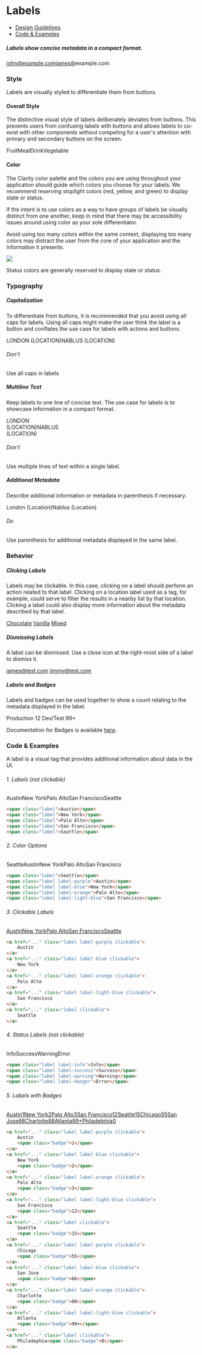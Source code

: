# Labels

* [Design Guidelines](/documentation/labels#top)
* [Code & Examples](/documentation/labels#examples)

##### Labels show concise metadata in a compact format.

john@example.comjames@example.com

### Style

Labels are visually styled to differentiate them from buttons.

#### Overall Style

The distinctive visual style of labels deliberately deviates from buttons. This prevents users from confusing labels with buttons and allows labels to co-exist with other components without competing for a user's attention with primary and secondary buttons on the screen.

FruitMeatDrinkVegetable

#### Color

The Clarity color palette and the colors you are using throughout your application should guide which colors you choose for your labels. We recommend reserving stoplight colors (red, yellow, and green) to display state or status.

If the intent is to use colors as a way to have groups of labels be visually distinct from one another, keep in mind that there may be accessibility issues around using color as your sole differentiator.

Avoid using too many colors within the same context, displaying too many colors may distract the user from the core of your application and the information it presents.

![](assets/images/documentation/labels/labels_color.svg)

Status colors are generally reserved to display state or status.

### Typography

##### Capitalization

To differentiate from buttons, it is recommended that you avoid using all caps for labels. Using all caps might make the user think the label is a button and conflates the use case for labels with actions and buttons.

LONDON (LOCATION)NABLUS (LOCATION)

###### Don't

Use all caps in labels

##### Multiline Text

Keep labels to one line of concise text. The use case for labels is to showcase information in a compact format.

LONDON  
(LOCATION)NABLUS  
(LOCATION)

###### Don't

Use multiple lines of text within a single label.

##### Additional Metadata

Describe additional information or metadata in parenthesis if necessary.

London (Location)Nablus (Location)

###### Do

Use parenthesis for additional metadata displayed in the same label.

### Behavior

##### Clicking Labels

Labels may be clickable. In this case, clicking on a label should perform an action related to that label. Clicking on a location label used as a tag, for example, could serve to filter the results in a nearby list by that location. Clicking a label could also display more information about the metadata described by that label.

[Chocolate](javascript://) [Vanilla](javascript://) [Mixed](javascript://)

##### Dismissing Labels

A label can be dismissed. Use a close icon at the right-most side of a label to dismiss it.

[james@test.com](javascript://) [jimmy@test.com](javascript://)

##### Labels and Badges

Labels and badges can be used together to show a count relating to the metadata displayed in the label.

Production 12 Dev/Test 99+

Documentation for Badges is available [here](/documentation/badges).

### Code & Examples

A label is a visual tag that provides additional information about data in the UI.

###### 1\. Labels (not clickable)

AustinNew YorkPalo AltoSan FranciscoSeattle

```html
<span class="label">Austin</span>
<span class="label">New York</span>
<span class="label">Palo Alto</span>
<span class="label">San Francisco</span>
<span class="label">Seattle</span>
```

###### 2\. Color Options

SeattleAustinNew YorkPalo AltoSan Francisco

```html
<span class="label">Seattle</span>
<span class="label label-purple">Austin</span>
<span class="label label-blue">New York</span>
<span class="label label-orange">Palo Alto</span>
<span class="label label-light-blue">San Francisco</span>
```

###### 3\. Clickable Labels

[Austin](javascript://)[New York](javascript://)[Palo Alto](javascript://)[San Francisco](javascript://)[Seattle](javascript://)

```html
<a href="..." class="label label-purple clickable">
    Austin
</a>
<a href="..." class="label label-blue clickable">
    New York
</a>
<a href="..." class="label label-orange clickable">
    Palo Alto
</a>
<a href="..." class="label label-light-blue clickable">
    San Francisco
</a>
<a href="..." class="label clickable">
    Seattle
</a>
```

###### 4\. Status Labels (not clickable)

InfoSuccessWarningError

```html
<span class="label label-info">Info</span>
<span class="label label-success">Success</span>
<span class="label label-warning">Warning</span>
<span class="label label-danger">Error</span>
```

###### 5\. Labels with Badges

[Austin1](javascript://)[New York2](javascript://)[Palo Alto3](javascript://)[San Francisco12](javascript://)[Seattle15](javascript://)[Chicago55](javascript://)[San Jose66](javascript://)[Charlotte88](javascript://)[Atlanta99+](javascript://)[Philadelphia0](javascript://)

```html
<a href="..." class="label label-purple clickable">
    Austin
    <span class="badge">1</span>
</a>
<a href="..." class="label label-blue clickable">
    New York
    <span class="badge">2</span>
</a>
<a href="..." class="label label-orange clickable">
    Palo Alto
    <span class="badge">3</span>
</a>
<a href="..." class="label label-light-blue clickable">
    San Francisco
    <span class="badge">12</span>
</a>
<a href="..." class="label clickable">
    Seattle
    <span class="badge">15</span>
</a>
<a href="..." class="label label-purple clickable">
    Chicago
    <span class="badge">55</span>
</a>
<a href="..." class="label label-blue clickable">
    San Jose
    <span class="badge">66</span>
</a>
<a href="..." class="label label-orange clickable">
    Charlotte
    <span class="badge">88</span>
</a>
<a href="..." class="label label-light-blue clickable">
    Atlanta
    <span class="badge">99+</span>
</a>
<a href="..." class="label clickable">
    Philadephia<span class="badge">0</span>
</a>
```
